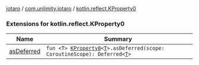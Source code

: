 [jotaro](../../index.md) / [com.unlimity.jotaro](../index.md) / [kotlin.reflect.KProperty0](./index.md)

### Extensions for kotlin.reflect.KProperty0

| Name | Summary |
|---|---|
| [asDeferred](as-deferred.md) | `fun <T> `[`KProperty0`](https://kotlinlang.org/api/latest/jvm/stdlib/kotlin.reflect/-k-property0/index.html)`<`[`T`](as-deferred.md#T)`>.asDeferred(scope: CoroutineScope): Deferred<`[`T`](as-deferred.md#T)`>` |
